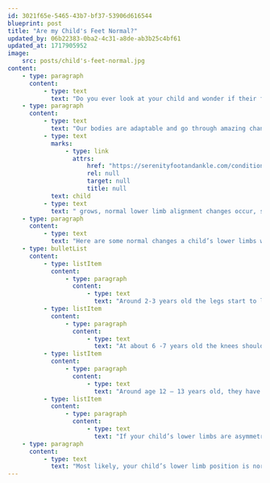 ```yaml
---
id: 3021f65e-5465-43b7-bf37-53906d616544
blueprint: post
title: "Are my Child's Feet Normal?"
updated_by: 06b22383-0ba2-4c31-a8de-ab3b25c4bf61
updated_at: 1717905952
image:
    src: posts/child's-feet-normal.jpg
content:
    - type: paragraph
      content:
          - type: text
            text: "Do you ever look at your child and wonder if their feet are too flat? Why do they walk on their tippy toes? Why do they seem to point their toes outward when walking? Do you every wonder if that is normal? If you ever ask these questions – keep on reading!"
    - type: paragraph
      content:
          - type: text
            text: "Our bodies are adaptable and go through amazing changes as we grow and age. Our lower limbs, go through one of the most astonishing changes in a young child’s life. As a "
          - type: text
            marks:
                - type: link
                  attrs:
                      href: "https://serenityfootandankle.com/conditions-treated/podiatry-for-children-kids-foot-health-childrens-foot-health-plantar-warts-ingrown-toenails/"
                      rel: null
                      target: null
                      title: null
            text: child
          - type: text
            text: " grows, normal lower limb alignment changes occur, so they may appear knock-kneed or bowlegged.\_"
    - type: paragraph
      content:
          - type: text
            text: "Here are some normal changes a child’s lower limbs will typically go through during development:"
    - type: bulletList
      content:
          - type: listItem
            content:
                - type: paragraph
                  content:
                      - type: text
                        text: "Around 2-3 years old the legs start to look more like knock knees, will have a wider stance and lower center of gravity.\_"
          - type: listItem
            content:
                - type: paragraph
                  content:
                      - type: text
                        text: "At about 6 -7 years old the knees should have a straighter alignment and be facing forward."
          - type: listItem
            content:
                - type: paragraph
                  content:
                      - type: text
                        text: "Around age 12 – 13 years old, they have grown into what will be their adult alignment.\_"
          - type: listItem
            content:
                - type: paragraph
                  content:
                      - type: text
                        text: "If your child’s lower limbs are asymmetrical – further evaluation may be required.\_"
    - type: paragraph
      content:
          - type: text
            text: "Most likely, your child’s lower limb position is normal! However, if you are still concerned or would like to discuss your child in particular, please come see me at {{ business:name }}."
---
```

